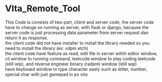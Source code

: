 # VIta_Remote_Tool

This Code is consists of two part, client and server code, the server code have to change so running as server, with flask or django, because the server code is just processing data parameter from server request dan return it as response.<br/>
the client code did not have installer to install the library needed so you need to install the library (ex: vdpm etch)<br/>
the client code have feature as read, edit file in server withh editor window, cli window to running command, leetcode window to play coding leetcode (still wip), and reverse engineer binary (radare) window (still wip)<br/>
have keyboard window to type character easly such as letter, number, special char with just gamepad in ps vita<br/>
